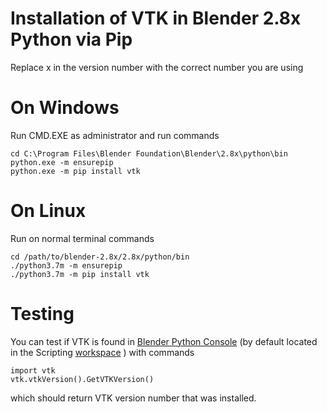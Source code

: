 # Installation of VTK in Blender 2.8x Python via Pip 

Replace x in the version number with the correct number you are using

# On Windows

Run CMD.EXE as administrator and run commands
```
cd C:\Program Files\Blender Foundation\Blender\2.8x\python\bin
python.exe -m ensurepip
python.exe -m pip install vtk
```

# On Linux

Run on normal terminal commands
```
cd /path/to/blender-2.8x/2.8x/python/bin
./python3.7m -m ensurepip
./python3.7m -m pip install vtk
```

# Testing

You can test if VTK is found in 
[Blender Python Console](https://docs.blender.org/manual/en/latest/editors/python_console.html)
(by default located in the Scripting 
[workspace](https://docs.blender.org/manual/en/latest/interface/window_system/workspaces.html)
) with commands

```
import vtk
vtk.vtkVersion().GetVTKVersion()
```

which should return VTK version number that was installed.

